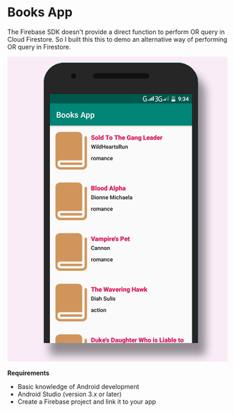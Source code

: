 
# Books App  
The Firebase SDK doesn't provide a direct function to perform OR query in Cloud Firestore. So I built this this to demo an alternative way of performing OR query in Firestore.  
  

![screenshot](https://raw.githubusercontent.com/megamendhie/BooksApp/master/slide.png)  
 
**Requirements**
- Basic knowledge of Android development
- Android Studio (version 3.x or later)  
- Create a Firebase  project and link it to your app